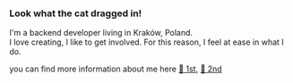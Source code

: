 ### Look what the cat dragged in!

I'm a backend developer living in Kraków, Poland.  
I love creating, I like to get involved. For this reason, I feel at ease in what I do.

you can find more information about me here [📝 1st](https://slaskie.naszemiasto.pl/chlopaki-z-rudy-slaskiej-tworza-slaska-wersje-popularnej/ar/c12-3194157), [📝 2nd](https://rudaslaska.com.pl/i,ruda-slaska-w-gta,200274,759399.html)
